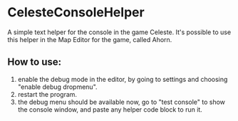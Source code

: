 # CelesteConsoleHelper
A simple text helper for the console in the game Celeste.
It's possible to use this helper in the Map Editor for the game, called Ahorn.

## How to use:
  1. enable the debug mode in the editor, by going to settings and choosing "enable debug dropmenu".
  2. restart the program.
  3. the debug menu should be available now, go to "test console" to show the console window, and paste any helper code block to run it.
